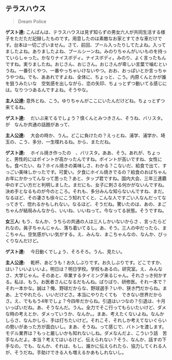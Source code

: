 ##  テラスハウス 

>
>
>Dream Police



**ゲスト達:**   こんばんは、テラスハウスは見ず知らずの男女六人が共同生活する様子をただただ記録したものです。用意したのは素敵なお家とすてきな車だけです。台本は一切ございません。さて、前回、プール入ったりしてたよね。入ってましたよね。ありましたよね、プールシーンね。みのりちゃんがいいものを持っていらしゃった。かなりナイスボディ。ナイスボディ。みのり、よく言ったもんですね。実りましたね。おじさん、おじさん。おじさんが卑しい言葉で噛むというね。一番引くやつ、一番やっちゃいけないやつ。おお、おっぱいとか言っちゃうやつね。でも、ああれですよね、全体に、ちょっと、こう。内原くんとかが誰を狙うみたいな　空気感を出しながら、恋の矢印、ちょっとずつ動いてる感じには。なりつつあるんですよね。そうやな。



**主人公達:**   意外とね、こう。ゆりちゃんがここにいたんだけどね。ちょっとずつ来てるね。

**ゲスト達:** 　だいぶ来てるでしょう？慎くんとみつきさん、そうね、バリスタ。が　なんか共通の話題があって、 

**主人公達:**  　大会の時か、うん。どこに負けたの？えっとね、浦学、浦学か、埼玉の、こう、多分、一生喋れるね。から、まただね。

**ゲスト達:** 　ホイル焼き作ったの　、バリスタ。ああ、そう。あれが、ちょっと、男性的にはポイントが高かったんですね。ポイントが高いですね、女性にも。食べたい、ね？ホイル焼きの美味しさ、わかる？こないだ、給食で出て、すっごい美味しかったです。可愛い。夕食にホイル焼きでるの？給食のおばちゃんお年にかかってんなって思った？あと、タップ君ですね。国内大会、三年三連覇中のすごい方だと判明しました。まだにも、女子に刺さる何かがないんですね。決め手となるものが今のところ。それも、多分みんな知らないんですね、まだ。なるほど、その凄さも徐々にこう知れてくと、こんな人ですごい人なんだってなってきて、惚れるかもしれない。なるほど、そうだね。驚いたのは、あの、まごちゃんが結局みんなから、いいね、いいねって。今なってる状態。そうですね。

**女三人:**   もう、なんか、うちらの共通の人は三人しかいないからさ 、言ったらどれなの。眞子ちゃんじゃん、落ち着いてるし。あ、そう。三人の中だったら、まこちゃん。空気感がいい気がする。え、みんな、まこちゃんなの、なんか、びっくりなんだけど。

**ゲスト達:** 　今日動くでしょう、そろそろ。うん、見たい。

**主人公達:** 　乾杯、あどうも！お久しぶりです。お久しぶりです。どこですか、はい？いいよいいよ。明日は？明日学校。学校もあるの。研究室。え、みんなさ、大学じゃん。そのあと、卒業するタイミング来るじゃん。それさっき何かする。私は、もう。お医者さんになるだもんね。ばりばり、研修医。それ一本で？それ一本かな。誠は？俺、野球だからな、野球選手？いや、狭き門だからね。まあ、上でやれたら、いいだけどさ。本当にやりたくても　できない世界だからさ。え、でももう4年でしょ？今四年だからね。引退はいつなの？引退は、十月いっぱいだね。あ、そうなんだ。うん。全力でそこ行ってもらいたいけど、ダメな時の考えとか、ダメっていうか、なんか。。まあ、考えたくないよね。なんかしらさ、なんかしら、手は打ちたいけど。それこそ、それしか考えてないぐらいの勢いがあった方が面白いし。まあ、そうね。って感じで、バトンを渡します。モデル業界は？もっと厳しいかも知れないしね。ダメなんだよ、こういう話　苦手なんだよ。本当？考えてはいるけど、伝えられない？そう、なんか、話すの下手なの。でも、なんか、それは、もし、誰かに伝えられたら、協力してくれる人が、そうだね。手助けできる人も増えるかあもしれないし。